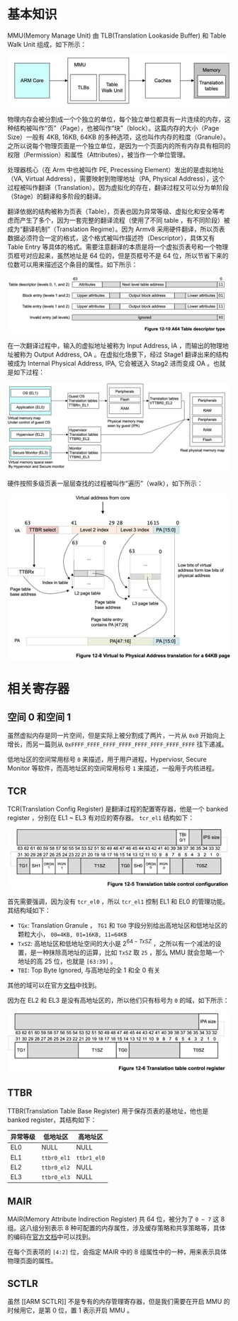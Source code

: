 # 基本知识

MMU(Memory Manage Unit) 由 TLB(Translation Lookaside Buffer) 和 Table Walk Unit 组成，如下所示：

![](img/2024-04-15_16-24-40_screenshot.png)

物理内存会被分割成一个个独立的单位，每个独立单位都具有一片连续的内存，这种结构被叫作“页”（Page），也被叫作“块”（block）。这篇内存的大小（Page Size）一般有 4KB, 16KB, 64KB 的多种选项，这也叫作内存的粒度（Granule）。之所以说每个物理页面是一个独立单位，是因为一个页面内的所有内存具有相同的权限（Permission）和属性（Attributes），被当作一个单位管理。

处理器核心（在 Arm 中也被叫作 PE, Precessing Element）发出的是虚拟地址（VA, Virtual Address），需要映射到物理地址（PA, Physical Address），这个过程被叫作翻译（Translation）。因为虚拟化的存在，翻译过程又可以分为单阶段（Stage）的翻译和多阶段的翻译。

翻译依据的结构被称为页表（Table），页表也因为异常等级、虚拟化和安全等考虑而产生了多个，因为一套完整的翻译流程（使用了不同 table ，有不同阶段）被成为“翻译机制”（Translation Regime）。因为 Armv8 采用硬件翻译，所以页表数据必须符合一定的格式，这个格式被叫作描述符（Descriptor），具体又有 Table Entry 等具体的格式。需要注意翻译的本质是将一个虚拟页表号和一个物理页框号对应起来，虽然地址是 64 位的，但是页框号不是 64 位，所以节省下来的位数可以用来描述这个条目的属性。如下所示：

![](img/2024-04-15_18-11-29_screenshot.png)

在一次翻译过程中，输入的虚拟地址被称为 Input Address, IA ，而输出的物理地址被称为 Output Address, OA 。在虚拟化场景下，经过 Stage1 翻译出来的结构被成为 Internal Physical Address, IPA, 它会被送入 Stag2 进而变成 OA 。也就是如下过程：

![](img/2024-04-15_17-57-16_screenshot.png)

硬件按照多级页表一层层查找的过程被叫作“遍历”（walk），如下所示：

![](img/2024-04-15_18-12-41_screenshot.png)

# 相关寄存器

## 空间 0 和空间 1

虽然虚拟内存是同一片空间，但是实际上被分割成了两片，一片从 `0x0` 开始向上增长，而另一篇则从 `0xFFFF_FFFF_FFFF_FFFF_FFFF_FFFF_FFFF_FFFF` 往下递减。

低地址区的空间常用标号 `0` 来描述，用于用户进程，Hyperviosr, Secure Monitor 等软件，而高地址区的空间常用标号 `1` 来描述，一般用于内核进程。

## TCR

TCR(Translation Config Register) 是翻译过程的配置寄存器，他是一个 banked register ，分别在 EL1 ~ EL3 有对应的寄存器。 `tcr_el1` 结构如下：

![](img/2024-04-15_20-05-29_screenshot.png)

首先需要强调，因为没有 `tcr_el0` ，所以 `tcr_el1` 控制 EL1 和 EL0 的管理功能。其结构域如下：

- `TGx`: Translation Granule ， `TG1` 和 `TG0` 字段分别给出高地址区和低地址区的颗粒大小， `00=4KB, 01=16KB, 11=64KB`
- `TxSZ`: 高地址区和低地址空间的大小是 $2^{64-TxSZ}$ ，之所以有一个减法的设置，是一种抹除高地址的运算，比如 `TxSZ` 取 `25` ，那么 MMU 就会忽略一个地址的高 25 位，也就是 `[63:39]` 。
- `TBI`: Top Byte Ignored, 与高地址的全 1 和全 0 有关

其他的域可以在官方[文档](https://developer.arm.com/documentation/ddi0601/2024-03/AArch64-Registers/TCR-EL1--Translation-Control-Register--EL1-)中找到。

因为在 EL2 和 EL3 是没有高地址区的，所以他们只有标号为 `0` 的域，如下所示：

![](img/2024-04-15_20-32-23_screenshot.png)

## TTBR

TTBR(Translation Table Base Register) 用于保存页表的基地址，他也是 banked register，其结构如下：

| 异常等级 | 低地址区    | 高地址区    |
|----------|-------------|-------------|
| EL0      | NULL        | NULL        |
| EL1      | `ttbr0_el1` | `ttbr1_el0` |
| EL2      | `ttbr0_el2` | NULL        |
| EL3      | `ttbr0_el3` | NULL        |

## MAIR

MAIR(Memory Attribute Indirection Register) 共 64 位，被分为了 `0 ~ 7` 这 8 组。这八组分别表示 8 种可配置的内存属性，涉及缓存策略和共享策略等，具体的编码在[官方文档](https://developer.arm.com/documentation/ddi0595/2021-12/AArch64-Registers/MAIR-EL1--Memory-Attribute-Indirection-Register--EL1-)中可以找到。

在每个页表项的 `[4:2]` 位，会指定 MAIR 中的 8 组属性中的一种，用来表示具体物理页面的属性。

## SCTLR

虽然 [[ARM SCTLR]] 不是专有的内存管理寄存器，但是我们需要在开启 MMU 的时候用它，是第 0 位，置 1 表示开启 MMU 。
